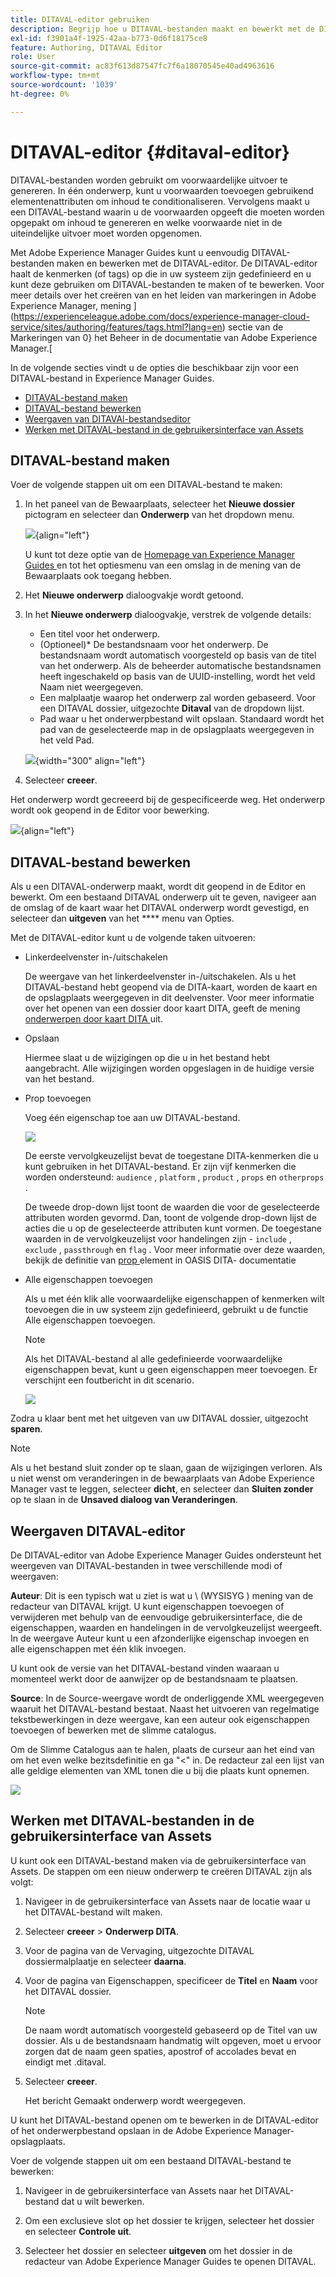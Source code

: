 ```yaml
---
title: DITAVAL-editor gebruiken
description: Begrijp hoe u DITAVAL-bestanden maakt en bewerkt met de DIVATAL Editor in Adobe Experience Manager Guides. Weet hoe de DITAVAL-editor DITAVAL-bestanden ondersteunt in auteur- en bronweergaven.
exl-id: f3901a4f-1925-42aa-b773-0d6f18175ce8
feature: Authoring, DITAVAL Editor
role: User
source-git-commit: ac83f613d87547fc7f6a18070545e40ad4963616
workflow-type: tm+mt
source-wordcount: '1039'
ht-degree: 0%

---
```


# DITAVAL-editor {#ditaval-editor}

DITAVAL-bestanden worden gebruikt om voorwaardelijke uitvoer te genereren. In één onderwerp, kunt u voorwaarden toevoegen gebruikend elementenattributen om inhoud te conditionaliseren. Vervolgens maakt u een DITAVAL-bestand waarin u de voorwaarden opgeeft die moeten worden opgepakt om inhoud te genereren en welke voorwaarde niet in de uiteindelijke uitvoer moet worden opgenomen.

Met Adobe Experience Manager Guides kunt u eenvoudig DITAVAL-bestanden maken en bewerken met de DITAVAL-editor. De DITAVAL-editor haalt de kenmerken \(of tags\) op die in uw systeem zijn gedefinieerd en u kunt deze gebruiken om DITAVAL-bestanden te maken of te bewerken. Voor meer details over het creëren van en het leiden van markeringen in Adobe Experience Manager, mening ](https://experienceleague.adobe.com/docs/experience-manager-cloud-service/sites/authoring/features/tags.html?lang=en) sectie van de Markeringen van 0} het Beheer in de documentatie van Adobe Experience Manager.[

In de volgende secties vindt u de opties die beschikbaar zijn voor een DITAVAL-bestand in Experience Manager Guides.

- [DITAVAL-bestand maken](#create-ditaval-file)
- [DITAVAL-bestand bewerken](#edit-ditaval-file)
- [Weergaven van DITAVAl-bestandseditor](#ditaval-editor-views)
- [Werken met DITAVAL-bestand in de gebruikersinterface van Assets](#working-with-ditaval-files-in-the-assets-ui)

## DITAVAL-bestand maken

Voer de volgende stappen uit om een DITAVAL-bestand te maken:

1. In het paneel van de Bewaarplaats, selecteer het **Nieuwe dossier** pictogram en selecteer dan **Onderwerp** van het dropdown menu.

   ![](images/new-file-option.png){align="left"}

   U kunt tot deze optie van de [ Homepage van Experience Manager Guides ](./intro-home-page.md) en tot het optiesmenu van een omslag in de mening van de Bewaarplaats ook toegang hebben.

2. Het **Nieuwe onderwerp** dialoogvakje wordt getoond.

3. In het **Nieuwe onderwerp** dialoogvakje, verstrek de volgende details:
   - Een titel voor het onderwerp.
   - \(Optioneel\)* De bestandsnaam voor het onderwerp. De bestandsnaam wordt automatisch voorgesteld op basis van de titel van het onderwerp. Als de beheerder automatische bestandsnamen heeft ingeschakeld op basis van de UUID-instelling, wordt het veld Naam niet weergegeven.
   - Een malplaatje waarop het onderwerp zal worden gebaseerd. Voor een DITAVAL dossier, uitgezochte **Ditaval** van de dropdown lijst.
   - Pad waar u het onderwerpbestand wilt opslaan. Standaard wordt het pad van de geselecteerde map in de opslagplaats weergegeven in het veld Pad.

   ![](images/new-topic-dialog-ditaval.png){width="300" align="left"}


4. Selecteer **creeer**.

Het onderwerp wordt gecreeerd bij de gespecificeerde weg. Het onderwerp wordt ook geopend in de Editor voor bewerking.

![](images/ditaval-file-editor.png){align="left"}

## DITAVAL-bestand bewerken

Als u een DITAVAL-onderwerp maakt, wordt dit geopend in de Editor en bewerkt. Om een bestaand DITAVAL onderwerp uit te geven, navigeer aan de omslag of de kaart waar het DITAVAL onderwerp wordt gevestigd, en selecteer dan **uitgeven** van het **** menu van Opties.

Met de DITAVAL-editor kunt u de volgende taken uitvoeren:

- Linkerdeelvenster in-/uitschakelen

  De weergave van het linkerdeelvenster in-/uitschakelen. Als u het DITAVAL-bestand hebt geopend via de DITA-kaart, worden de kaart en de opslagplaats weergegeven in dit deelvenster. Voor meer informatie over het openen van een dossier door kaart DITA, geeft de mening [ onderwerpen door kaart DITA ](map-editor-advanced-map-editor.md#id17ACJ0F0FHS) uit.

- Opslaan

  Hiermee slaat u de wijzigingen op die u in het bestand hebt aangebracht. Alle wijzigingen worden opgeslagen in de huidige versie van het bestand.

- Prop toevoegen

  Voeg één eigenschap toe aan uw DITAVAL-bestand.

  ![](images/ditaval-editor-props-new.png)

  De eerste vervolgkeuzelijst bevat de toegestane DITA-kenmerken die u kunt gebruiken in het DITAVAL-bestand. Er zijn vijf kenmerken die worden ondersteund: `audience` , `platform` , `product` , `props` en `otherprops` .

  De tweede drop-down lijst toont de waarden die voor de geselecteerde attributen worden gevormd. Dan, toont de volgende drop-down lijst de acties die u op de geselecteerde attributen kunt vormen. De toegestane waarden in de vervolgkeuzelijst voor handelingen zijn - `include` , `exclude` , `passthrough` en `flag` . Voor meer informatie over deze waarden, bekijk de definitie van [ prop ](http://docs.oasis-open.org/dita/dita/v1.3/errata01/os/complete/part3-all-inclusive/langRef/ditaval/ditaval-prop.html#ditaval-prop) element in OASIS DITA- documentatie

- Alle eigenschappen toevoegen

  Als u met één klik alle voorwaardelijke eigenschappen of kenmerken wilt toevoegen die in uw systeem zijn gedefinieerd, gebruikt u de functie Alle eigenschappen toevoegen.

  >[!NOTE]
  >
  > Als het DITAVAL-bestand al alle gedefinieerde voorwaardelijke eigenschappen bevat, kunt u geen eigenschappen meer toevoegen. Er verschijnt een foutbericht in dit scenario.

  ![](images/ditaval-all-props-new.png)

Zodra u klaar bent met het uitgeven van uw DITAVAL dossier, uitgezocht **sparen**.

>[!NOTE]
>
> Als u het bestand sluit zonder op te slaan, gaan de wijzigingen verloren. Als u niet wenst om veranderingen in de bewaarplaats van Adobe Experience Manager vast te leggen, selecteer **dicht**, en selecteer dan **Sluiten zonder** op te slaan in de **Unsaved dialoog van Veranderingen**.

## Weergaven DITAVAL-editor

De DITAVAL-editor van Adobe Experience Manager Guides ondersteunt het weergeven van DITAVAL-bestanden in twee verschillende modi of weergaven:

**Auteur**:   Dit is een typisch wat u ziet is wat u \ (WYSISYG \) mening van de redacteur van DITAVAL krijgt. U kunt eigenschappen toevoegen of verwijderen met behulp van de eenvoudige gebruikersinterface, die de eigenschappen, waarden en handelingen in de vervolgkeuzelijst weergeeft. In de weergave Auteur kunt u een afzonderlijke eigenschap invoegen en alle eigenschappen met één klik invoegen.

U kunt ook de versie van het DITAVAL-bestand vinden waaraan u momenteel werkt door de aanwijzer op de bestandsnaam te plaatsen.

**Source**:   In de Source-weergave wordt de onderliggende XML weergegeven waaruit het DITAVAL-bestand bestaat. Naast het uitvoeren van regelmatige tekstbewerkingen in deze weergave, kan een auteur ook eigenschappen toevoegen of bewerken met de slimme catalogus.

Om de Slimme Catalogus aan te halen, plaats de curseur aan het eind van om het even welke bezitsdefinitie en ga &quot;&lt;&quot; in. De redacteur zal een lijst van alle geldige elementen van XML tonen die u bij die plaats kunt opnemen.

![](images/ditaval-source-view-new.png)


## Werken met DITAVAL-bestanden in de gebruikersinterface van Assets

U kunt ook een DITAVAL-bestand maken via de gebruikersinterface van Assets. De stappen om een nieuw onderwerp te creëren DITAVAL zijn als volgt:

1. Navigeer in de gebruikersinterface van Assets naar de locatie waar u het DITAVAL-bestand wilt maken.

1. Selecteer **creeer** \> **Onderwerp DITA**.

1. Voor de pagina van de Vervaging, uitgezochte DITAVAL dossiermalplaatje en selecteer **daarna**.

1. Voor de pagina van Eigenschappen, specificeer de **Titel** en **Naam** voor het DITAVAL dossier.

   >[!NOTE]
   >
   > De naam wordt automatisch voorgesteld gebaseerd op de Titel van uw dossier. Als u de bestandsnaam handmatig wilt opgeven, moet u ervoor zorgen dat de naam geen spaties, apostrof of accolades bevat en eindigt met .ditaval.

1. Selecteer **creeer**.

   Het bericht Gemaakt onderwerp wordt weergegeven.

U kunt het DITAVAL-bestand openen om te bewerken in de DITAVAL-editor of het onderwerpbestand opslaan in de Adobe Experience Manager-opslagplaats.

Voer de volgende stappen uit om een bestaand DITAVAL-bestand te bewerken:

1. Navigeer in de gebruikersinterface van Assets naar het DITAVAL-bestand dat u wilt bewerken.

1. Om een exclusieve slot op het dossier te krijgen, selecteer het dossier en selecteer **Controle uit**.

1. Selecteer het dossier en selecteer **uitgeven** om het dossier in de redacteur van Adobe Experience Manager Guides te openen DITAVAL.



